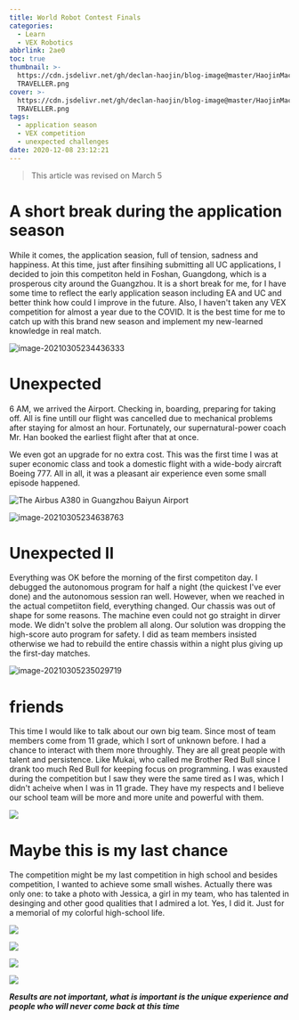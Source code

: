 ```yaml
---
title: World Robot Contest Finals
categories:
  - Learn
  - VEX Robotics
abbrlink: 2ae0
toc: true
thumbnail: >-
  https://cdn.jsdelivr.net/gh/declan-haojin/blog-image@master/HaojinMacBookPro/THE
  TRAVELLER.png
cover: >-
  https://cdn.jsdelivr.net/gh/declan-haojin/blog-image@master/HaojinMacBookPro/THE
  TRAVELLER.png
tags:
  - application season
  - VEX competition
  - unexpected challenges
date: 2020-12-08 23:12:21
---
```


> This article was revised on March 5

# A short break during the application season

While it comes, the application seasion, full of tension, sadness and happiness. At this time, just after finsihing submitting all UC applications, I decided to join this competiton held in Foshan, Guangdong, which is a prosperous city around the Guangzhou. It is a short break for me, for I have some time to reflect the early application season including EA and UC and better think how could I improve in the future. Also, I haven't taken any VEX competition for almost a year due to the COVID. It is the best time for me to catch up with this brand new season and implement my new-learned knowledge in real match. 

![image-20210305234436333](https://cdn.jsdelivr.net/gh/declan-haojin/blog-image@master/HaojinMacBookPro/image-20210305234436333.png)

<!--more-->

# Unexpected

6 AM, we arrived the Airport. Checking in, boarding, preparing for taking off. All is fine untill our flight was cancelled due to mechanical problems after staying for almost an hour. Fortunately, our supernatural-power coach Mr. Han booked the earliest flight after that at once. 

We even got an upgrade for no extra cost. This was the first time I was at super economic class and took a domestic flight with a wide-body aircraft Boeing 777. All in all, it was a pleasant air experience even some small episode happened.

![The Airbus A380 in Guangzhou Baiyun Airport](https://cdn.jsdelivr.net/gh/declan-haojin/blog-image@master/HaojinMacBookPro/20210305234217.png)

![image-20210305234638763](https://cdn.jsdelivr.net/gh/declan-haojin/blog-image@master/HaojinMacBookPro/image-20210305234638763.png)

# Unexpected II

Everything was OK before the morning of the first competiton day. I debugged the autonomous program for half a night (the quickest I've ever done) and the autonomous session ran well. However, when we reached in the actual competiiton field, everything changed. Our chassis was out of shape for some reasons. The machine even could not go straight in dirver mode. We didn't solve the problem all along. Our solution was dropping the high-score auto program for safety. I did as team members insisted otherwise we had to rebuild the entire chassis within a night plus giving up the first-day matches. 

![image-20210305235029719](https://cdn.jsdelivr.net/gh/declan-haojin/blog-image@master/HaojinMacBookPro/image-20210305235029719.png) 


# friends

This time I would like to talk about our own big team. Since most of team members come from 11 grade, which I sort of unknown before. I had a chance to interact with them more throughly. They are all great people with talent and persistence. Like Mukai, who called me Brother Red Bull since I drank too much Red Bull for keeping focus on programming. I was exausted during the competition but I saw they were the same tired as I was, which I didn't acheive when I was in 11 grade. They have my respects and I believe our school team will be more and more unite and powerful with them. 

![](https://cdn.jsdelivr.net/gh/declan-haojin/blog-image@master/HaojinMacBookPro/IMG_1251.JPG)

# Maybe this is my last chance

The competition might be my last competition in high school and besides competition, I wanted to achieve some small wishes. Actually there was only one: to take a photo with Jessica, a girl in my team, who has talented in desinging and other good qualities that I admired a lot. Yes, I did it. Just for a memorial of my colorful high-school life.

![](https://cdn.jsdelivr.net/gh/declan-haojin/blog-image@master/HaojinMacBookPro/ED2897FF-E698-4504-849A-9E5ADD12EED5.jpg)

![](https://cdn.jsdelivr.net/gh/declan-haojin/blog-image@master/HaojinMacBookPro/IMG_1227.jpg)

![](https://cdn.jsdelivr.net/gh/declan-haojin/blog-image@master/HaojinMacBookPro/20210305235550.png)

![](https://cdn.jsdelivr.net/gh/declan-haojin/blog-image@master/HaojinMacBookPro/20210305235649.png)

***Results are not important, what is important is the unique experience and people who will never come back at this time***


